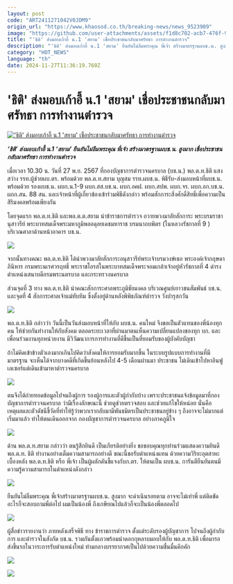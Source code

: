 ```yaml
---
layout: post
code: "ART2411271042V0JDM9"
origin_url: "https://www.khaosod.co.th/breaking-news/news_9523909"
image: "https://github.com/user-attachments/assets/f1d8c702-acb7-476f-9c6b-d382664e75db"
title: "'ธิติ' ส่งมอบเก้าอี้ น.1 'สยาม' เชื่อประชาชนกลับมาศรัทธา การทำงานตำรวจ"
description: "'ธิติ' ส่งมอบเก้าอี้ น.1 'สยาม' ยืนยันไม่ลืมพระคุณ พี่เจ้า สร้างมาตรฐานผบช.น. สูงมาก เชื่อประชาชนกลับมาศรัทธา การทำงานตำรวจ"
category: "HOT_NEWS"
language: "th"
date: 2024-11-27T11:36:19.760Z
---
```


# 'ธิติ' ส่งมอบเก้าอี้ น.1 'สยาม' เชื่อประชาชนกลับมาศรัทธา การทำงานตำรวจ

[!['ธิติ' ส่งมอบเก้าอี้ น.1 'สยาม' เชื่อประชาชนกลับมาศรัทธา การทำงานตำรวจ](https://www.khaosod.co.th/wpapp/uploads/2024/11/Metropolitan-Police-Bureau.jpg "'ธิติ' ส่งมอบเก้าอี้ น.1 'สยาม' เชื่อประชาชนกลับมาศรัทธา การทำงานตำรวจ")](https://www.khaosod.co.th/wpapp/uploads/2024/11/Metropolitan-Police-Bureau.jpg)

_**‘ธิติ’ ส่งมอบเก้าอี้ น.1 ‘สยาม’ ยืนยันไม่ลืมพระคุณ พี่เจ้า สร้างมาตรฐานผบช.น. สูงมาก เชื่อประชาชนกลับมาศรัทธา การทำงานตำรวจ**_

เมื่อเวลา 10.30 น. วันที่ 27 พ.ย. 2567 ที่กองบัญชาการตำรวจนครบาล (บช.น.) พล.ต.ท.ธิติ แสงสว่าง รรท.ผู้ช่วยผบ.ตร. พร้อมด้วย พล.ต.ท.สยาม บุญสม รรท.ผบช.น. พิธีรับ-ส่งมอบหน้าที่ผบช.น. พร้อมด้วย รองผบช.น. ผบก.น.1-9 ผบก.สส.บช.น. ผบก.อคฝ. ผบก.สปพ. ผบก.จร. ผบก.อก.บช.น. ผกก.สน. 88 สน. และเจ้าหน้าที่ผู้เกี่ยวข้องเข้าร่วมพิธีดังกล่าว พร้อมสักการะสิ่งศักดิ์สิทธิ์เพื่อความเป็นสิริมงคลพร้อมเพียงกัน

โดยจุดแรก พล.ต.ท.ธิติ และพล.ต.ต.สยาม นำข้าราชการตำรวจ ถวายพวงมาลัยสักการะ พระบรมราชานุสาวรีย์ พระบาทสมเด็จพระมหาภูมิพลอดุลยเดชมหาราช บรมนาถบพิตร (ในหลวงรัชกาลที่ 9 ) บริเวณศาลาด้านหน้าอาคาร บช.น.

[![](https://www.khaosod.co.th/wpapp/uploads/2024/11/Metropolitan-Police-Bureau-1-696x392.jpg)](https://www.khaosod.co.th/wpapp/uploads/2024/11/Metropolitan-Police-Bureau-1.jpg)

จากนั้นทางคณะ พล.ต.ท.ธิติ ได้นำพวงมาลัยสักการะอนุสาวรีย์พระเจ้าบรมวงษ์เธอ พระองค์เจ้ากฤษดาภินิหาร กรมพระนเรศวรฤทธิ์ พระราชโอรสในพระบาทสมเด็จพระจอมเกล้าเจ้าอยู่หัวรัชกาลที่ 4 ดำรงตำแหน่งเสนาบดีกรมพระนตรบาล และกระทรวงนครบาล

ส่วนจุดที่ 3 ทาง พล.ต.ท.ธิติ นำคณะสักการะศาลพระภูมิชัยมงคล บริเวณศูนย์เยาวชนสัมพันธ์ บช.น. และจุดที่ 4 สักการะศาลเจ้าแม่ทับทิม ซึ่งตั้งอยู่ด้านหลังพิพิธภัณฑ์ตำรวจ วังปารุสกวัน

[![](https://www.khaosod.co.th/wpapp/uploads/2024/11/Metropolitan-Police-Bureau-2-696x392.jpg)](https://www.khaosod.co.th/wpapp/uploads/2024/11/Metropolitan-Police-Bureau-2.jpg)

พล.ต.ท.ธิติ กล่าวว่า วันนี้เป็นวันส่งมอบหน้าที่ให้กับ ผบช.น. คนใหม่ จึงขอเป็นตัวแทนของพี่น้องทุกคน ให้ช่วยกันทำงานให้กับสังคม ตลอดระยะเวลาที่ผ่านมาตนเห็นความเปลี่ยนแปลงของทุก บก. และเพื่อนร่วมงานทุกหน่วยงาน มีวิวัฒนาการการทำงานที่ดีขึ้นเป็นที่ยอมรับของผู้บังคับบัญชา

ถ้าไม่คิดเข้าข้างตัวเองมากเกินไปคิดว่าสังคมให้การยอมรับมากขึ้น ในระบบรูปแบบการทำงานที่มีมาตรฐาน จะเห็นได้จากบางคดีที่เกิดขึ้นย้อนหลังไป 4-5 เดือนผ่านมา ประชาชน ไม่เดินเข้าไปหาอินฟูเลเซอร์แต่เดินเข้ามาหาตำรวจนครบาล

[![](https://www.khaosod.co.th/wpapp/uploads/2024/11/Metropolitan-Police-Bureau-4-696x392.jpg)](https://www.khaosod.co.th/wpapp/uploads/2024/11/Metropolitan-Police-Bureau-4.jpg)

ตนจึงได้ถ่ายทอดข้อมูลไปจนถึงผู้การ รองผู้การและตัวผู้กำกับบ้าง เพราะประชาชนแจ้งข้อมูลมาที่กองบัญชาการตำรวจนครบาล ว่ามีเรื่องลักษณะนี้ ช่วยดูช่วยตรวจสอบ และช่วยแก้ไขให้หน่อย นั่นคือเหตุผลและตัวดัชนีชี้วัดที่ทำให้รู้ว่าพวกเรากลับมามีพันธมิตรเป็นประชาชนอยู่ข้าง ๆ ถึงอาจจะไม่มากแต่เริ่มมาแล้ว ทำให้ตนเดินออกจาก กองบัญชาการตำรวจนครบาล อย่างภาคภูมิใจ

[![](https://www.khaosod.co.th/wpapp/uploads/2024/11/Metropolitan-Police-Bureau-5-696x392.jpg)](https://www.khaosod.co.th/wpapp/uploads/2024/11/Metropolitan-Police-Bureau-5.jpg)

ด้าน พล.ต.ท.สยาม กล่าวว่า ตนรู้สึกยินดี เป็นเกียรติอย่างยิ่ง ขอขอบคุณทุกท่านร่วมแสดงความยินดี พล.ต.ท. ธิติ ทำงานอย่างเต็มความสามารถอย่างดี ขณะนี้ขอรับตำแหน่งแทน ด้วยความวิริยะอุตสาหะ เบื้องหลัง พล.ต.ท.ธิติ หรือ พี่เจ้า เป็นผู้ผลักดันชี้แจงกับก.ตร. ให้ตนเป็น ผบช.น. การันตียืนยันตนมีความรู้ความสามารถในตำแหน่งดังกล่าว

[![](https://www.khaosod.co.th/wpapp/uploads/2024/11/Metropolitan-Police-Bureau-6-696x465.jpg)](https://www.khaosod.co.th/wpapp/uploads/2024/11/Metropolitan-Police-Bureau-6.jpg)

ยืนยันไม่ลืมพระคุณ พี่เจ้าสร้างมาตรฐานผบช.น. สูงมาก จะดำเนินรอยตาม อาจจะไม่เท่าพี่ แต่ติดขัดอะไรก็จะสอบถามพี่ต่อไป ผมเป็นน้องพี่ ถึงเกษียณไปแล้วก็จะเป็นน้องพี่ตลอดไป

[![](https://www.khaosod.co.th/wpapp/uploads/2024/11/Metropolitan-Police-Bureau-7-696x392.jpg)](https://www.khaosod.co.th/wpapp/uploads/2024/11/Metropolitan-Police-Bureau-7.jpg)

ผู้สื่อข่าวรายงานว่า ภายหลังเสร็จพิธี ทาง ข้าราชการตำรวจ ตั้งแต่ระดับรองผู้บัญชาการ ไปจนถึงผู้กำกับการ และตำรวจในสังกัด บช.น. รวมกันตั้งแถวพร้อมนำดอกกุหลาบมอบให้กับ พล.ต.ท.ธิติ เพื่อมารอส่งขึ้นรถในวาระการรับตำแหน่งใหม่ ท่ามกลางบรรยากาศเป็นไปด้วยความชื่นมื่นคึกคัก

[![](https://www.khaosod.co.th/wpapp/uploads/2024/11/Metropolitan-Police-Bureau-8-696x392.jpg)](https://www.khaosod.co.th/wpapp/uploads/2024/11/Metropolitan-Police-Bureau-8.jpg)

[![](https://www.khaosod.co.th/wpapp/uploads/2024/11/Metropolitan-Police-Bureau-9-696x392.jpg)](https://www.khaosod.co.th/wpapp/uploads/2024/11/Metropolitan-Police-Bureau-9.jpg)